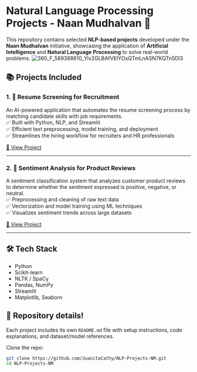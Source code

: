 # Natural Language Processing Projects - Naan Mudhalvan 🧠 

This repository contains selected **NLP-based projects** developed under the **Naan Mudhalvan** initiative, showcasing the application of **Artificial Intelligence** and **Natural Language Processing** to solve real-world problems.
![360_F_589388610_Yiv2GLBAfVElYOxQTmLnASN7KQTn5Dl3](https://github.com/user-attachments/assets/0e40688e-bd3b-45a8-95f9-03e22a2fc011)

## 📚 Projects Included

### 1. 📄 Resume Screening for Recruitment

An AI-powered application that automates the resume screening process by matching candidate skills with job requirements.  
✅ Built with Python, NLP, and Streamlit  
✅ Efficient text preprocessing, model training, and deployment  
✅ Streamlines the hiring workflow for recruiters and HR professionals  

[🔗 View Project](./Project1:ResumeScreeningApp)

---

### 2. 💬 Sentiment Analysis for Product Reviews

A sentiment classification system that analyzes customer product reviews to determine whether the sentiment expressed is positive, negative, or neutral.  
✅ Preprocessing and cleaning of raw text data  
✅ Vectorization and model training using ML techniques  
✅ Visualizes sentiment trends across large datasets  

[🔗 View Project](./SentimentAnalysis)

---

## 🛠️ Tech Stack

- Python  
- Scikit-learn  
- NLTK / SpaCy  
- Pandas, NumPy  
- Streamlit  
- Matplotlib, Seaborn

## 🚀 Repository details!

Each project includes its own `README.md` file with setup instructions, code explanations, and dataset/model references.

Clone the repo:
```bash
git clone https://github.com/JuanitaCathy/NLP-Projects-NM.git
cd NLP-Projects-NM
```


